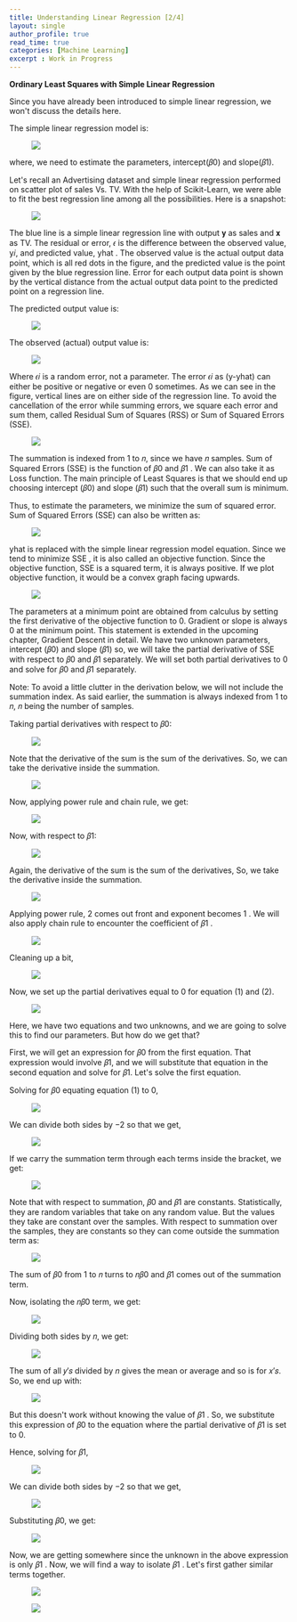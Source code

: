 ```yaml
---
title: Understanding Linear Regression [2/4]
layout: single
author_profile: true
read_time: true
categories: [Machine Learning]
excerpt : Work in Progress
---
```


__Ordinary Least Squares with Simple Linear Regression__

Since you have already been introduced to simple linear regression, we won't discuss the details here.

The simple linear regression model is:

<figure>
	<img src="/images/7_1.png">
	<figcaption></figcaption>
</figure>

where, we need to estimate the parameters, intercept(𝛽0) and slope(𝛽1).

Let's recall an Advertising dataset and simple linear regression performed on scatter plot of sales Vs. TV. With the help of Scikit-Learn, we were able to fit the best regression line among all the possibilities. Here is a snapshot:

<figure>
	<img src="/images/7_2.png">
	<figcaption></figcaption>
</figure>

The blue line is a simple linear regression line with output 𝐲 as sales and 𝐱 as TV. The residual or error, 𝜖 is the difference between the observed value, y𝑖, and predicted value, yhat . The observed value is the actual output data point, which is all red dots in the figure, and the predicted value is the point given by the blue regression line. Error for each output data point is shown by the vertical distance from the actual output data point to the predicted point on a regression line.

The predicted output value is:

<figure>
	<img src="/images/7_3.png">
	<figcaption></figcaption>
</figure>

The observed (actual) output value is:

<figure>
	<img src="/images/7_4.png">
	<figcaption></figcaption>
</figure>

Where  𝜖𝑖  is a random error, not a parameter. The error 𝜖𝑖 as (y-yhat) can either be positive or negative or even 0 sometimes. As we can see in the figure, vertical lines are on either side of the regression line. To avoid the cancellation of the error while summing errors, we square each error and sum them, called Residual Sum of Squares (RSS) or Sum of Squared Errors (SSE).

<figure>
	<img src="/images/7_5.png">
	<figcaption></figcaption>
</figure>

The summation is indexed from  1 to 𝑛, since we have 𝑛 samples. Sum of Squared Errors (SSE) is the function of  𝛽0 and 𝛽1 . We can also take it as Loss function. The main principle of Least Squares is that we should end up choosing intercept (𝛽0) and slope (𝛽1) such that the overall sum is minimum.

Thus, to estimate the parameters, we minimize the sum of squared error. Sum of Squared Errors (SSE) can also be written as:

<figure>
	<img src="/images/7_6.png">
	<figcaption></figcaption>
</figure>

yhat  is replaced with the simple linear regression model equation. Since we tend to minimize  SSE , it is also called an objective function. Since the objective function,  SSE  is a squared term, it is always positive. If we plot objective function, it would be a convex graph facing upwards.

<figure>
	<img src="/images/7_7.png">
	<figcaption></figcaption>
</figure>

The parameters at a minimum point are obtained from calculus by setting the first derivative of the objective function to 0. Gradient or slope is always 0 at the minimum point. This statement is extended in the upcoming chapter, Gradient Descent in detail. We have two unknown parameters, intercept (𝛽0) and slope (𝛽1) so, we will take the partial derivative of SSE with respect to  𝛽0  and  𝛽1  separately. We will set both partial derivatives to 0 and solve for 𝛽0 and 𝛽1 separately.

Note: To avoid a little clutter in the derivation below, we will not include the summation index. As said earlier, the summation is always indexed from 1 to 𝑛, 𝑛 being the number of samples.

Taking partial derivatives with respect to  𝛽0:

<figure>
	<img src="/images/7_8.png">
	<figcaption></figcaption>
</figure>

Note that the derivative of the sum is the sum of the derivatives. So, we can take the derivative inside the summation.


<figure>
	<img src="/images/7_9.png">
	<figcaption></figcaption>
</figure>

Now, applying power rule and chain rule, we get:

<figure>
	<img src="/images/7_10.png">
	<figcaption></figcaption>
</figure>

Now, with respect to  𝛽1:

<figure>
	<img src="/images/7_11.png">
	<figcaption></figcaption>
</figure>

Again, the derivative of the sum is the sum of the derivatives, So, we take the derivative inside the summation.
<figure>
	<img src="/images/7_12.png">
	<figcaption></figcaption>
</figure>

Applying power rule,  2  comes out front and exponent becomes  1 . We will also apply chain rule to encounter the coefficient of  𝛽1 .

<figure>
	<img src="/images/7_13.png">
	<figcaption></figcaption>
</figure>

Cleaning up a bit,

<figure>
	<img src="/images/7_14.png">
	<figcaption></figcaption>
</figure>

Now, we set up the partial derivatives equal to  0  for equation (1) and (2).

<figure>
	<img src="/images/7_15.png">
	<figcaption></figcaption>
</figure>

Here, we have two equations and two unknowns, and we are going to solve this to find our parameters. But how do we get that?

First, we will get an expression for 𝛽0 from the first equation. That expression would involve 𝛽1, and we will substitute that equation in the second equation and solve for 𝛽1. Let's solve the first equation.

Solving for  𝛽0  equating equation (1) to 0,

<figure>
	<img src="/images/7_16.png">
	<figcaption></figcaption>
</figure>

We can divide both sides by  −2  so that we get,

<figure>
	<img src="/images/7_17.png">
	<figcaption></figcaption>
</figure>

If we carry the summation term through each terms inside the bracket, we get:

<figure>
	<img src="/images/7_18.png">
	<figcaption></figcaption>
</figure>

Note that with respect to summation, 𝛽0 and 𝛽1 are constants. Statistically, they are random variables that take on any random value. But the values they take are constant over the samples. With respect to summation over the samples, they are constants so they can come outside the summation term as:

<figure>
	<img src="/images/7_19.png">
	<figcaption></figcaption>
</figure>

The sum of 𝛽0 from 1 to 𝑛 turns to 𝑛𝛽0 and 𝛽1 comes out of the summation term.

Now, isolating the 𝑛𝛽0 term, we get:

<figure>
	<img src="/images/7_20.png">
	<figcaption></figcaption>
</figure>

Dividing both sides by 𝑛, we get:

<figure>
	<img src="/images/7_21.png">
	<figcaption></figcaption>
</figure>

The sum of all 𝑦′𝑠 divided by 𝑛 gives the mean or average and so is for 𝑥′𝑠. So, we end up with:

<figure>
	<img src="/images/7_22.png">
	<figcaption></figcaption>
</figure>

But this doesn't work without knowing the value of  𝛽1 . So, we substitute this expression of  𝛽0  to the equation where the partial derivative of 𝛽1 is set to  0.

Hence, solving for  𝛽1,

<figure>
	<img src="/images/7_23.png">
	<figcaption></figcaption>
</figure>

We can divide both sides by −2 so that we get,

<figure>
	<img src="/images/7_24.png">
	<figcaption></figcaption>
</figure>

Substituting 𝛽0, we get:

<figure>
	<img src="/images/7_25.png">
	<figcaption></figcaption>
</figure>

 Now, we are getting somewhere since the unknown in the above expression is only  𝛽1 . Now, we will find a way to isolate  𝛽1 . Let's first gather similar terms together.

<figure>
	<img src="/images/7_26.png">
	<figcaption></figcaption>
</figure>

<figure>
	<img src="/images/7_27.png">
	<figcaption></figcaption>
</figure>







